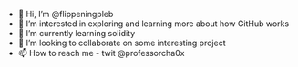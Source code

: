- 👋 Hi, I’m @flippeningpleb
- 👀 I’m interested in exploring and learning more about how GitHub works
- 🌱 I’m currently learning solidity
- 💞️ I’m looking to collaborate on some interesting project
- 📫 How to reach me - twit @professorcha0x

<!---
flippeningpleb/flippeningpleb is a ✨ special ✨ repository because its `README.md` (this file) appears on your GitHub profile.
You can click the Preview link to take a look at your changes.
--->
